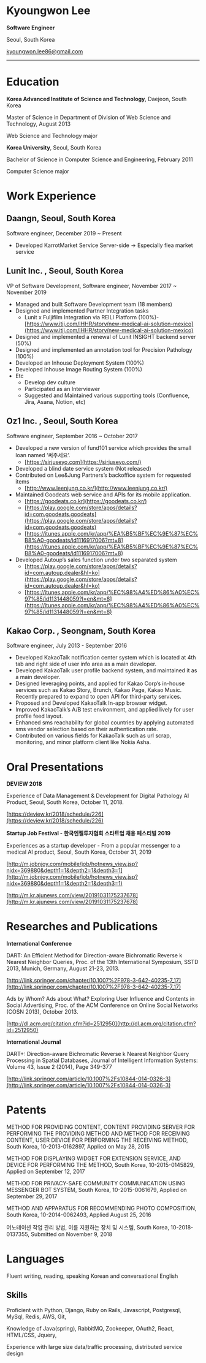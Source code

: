 # Kyoungwon Lee

**Software Engineer**

Seoul, South Korea

kyoungwon.lee86@gmail.com

---

# Education

**Korea Advanced Institute of Science and Technology**, Daejeon, South Korea

Master of Science in Department of Division of Web Science and Technology, August 2013

Web Science and Technology major

**Korea University**, Seoul, South Korea

Bachelor of Science in Computer Science and Engineering, February 2011

Computer Science major

# Work Experience

## Daangn, Seoul, South Korea

Software engineer, December 2019 ~ Present

- Developed KarrotMarket Service Server-side → Especially flea market service

## **Lunit Inc. , Seoul, South Korea**

VP of Software Development, Software engineer, November 2017 ~ November 2019

- Managed and built Software Development team (18 members)
- Designed and implemented Partner Integration tasks
    - Lunit x Fuljifilm Integration via REILI Platform (100%)- [https://www.itij.com/IHHR/story/new-medical-ai-solution-mexico](https://www.itij.com/IHHR/story/new-medical-ai-solution-mexico)
- Designed and implemented a renewal of Lunit INSIGHT backend server (50%)
- Designed and implemented an annotation tool for Precision Pathology (100%)
- Developed an Inhouse Deployment System (100%)
- Developed Inhouse Image Routing System (100%)
- Etc
    - Develop dev culture
    - Participated as an Interviewer
    - Suggested and Maintained various supporting tools (Confluence, Jira, Asana, Notion, etc)

## **Oz1 Inc. , Seoul, South Korea**

Software engineer, September 2016 ~ October 2017

- Developed a new version of fund101 service which provides the small loan named ‘써주세요’.
    - [https://sirjuseyo.com](https://sirjuseyo.com/)
- Developed a blind date service system (Not released)
- Contributed on Lee&Jung Partners’s backoffice system for requested items
    - [http://www.leenjung.co.kr/](http://www.leenjung.co.kr/)
- Maintained Goodeats web service and APIs for its mobile application.
    - [https://goodeats.co.kr](https://goodeats.co.kr/)
    - [https://play.google.com/store/apps/details?id=com.goodeats.goodeats](https://play.google.com/store/apps/details?id=com.goodeats.goodeats)
    - [https://itunes.apple.com/kr/app/%EA%B5%BF%EC%9E%87%EC%B8%A0-goodeats/id1116917006?mt=8](https://itunes.apple.com/kr/app/%EA%B5%BF%EC%9E%87%EC%B8%A0-goodeats/id1116917006?mt=8)
- Developed Autoup’s sales function under two separated system
    - [https://play.google.com/store/apps/details?id=com.autoup.dealer&hl=ko](https://play.google.com/store/apps/details?id=com.autoup.dealer&hl=ko)
    - [https://itunes.apple.com/kr/app/%EC%98%A4%ED%86%A0%EC%97%85/id1131448059?l=en&mt=8](https://itunes.apple.com/kr/app/%EC%98%A4%ED%86%A0%EC%97%85/id1131448059?l=en&mt=8)

## **Kakao Corp. , Seongnam, South Korea**

Software engineer, July 2013 - September 2016

- Developed KakaoTalk notification center system which is located at 4th tab and right side of user info area as a main developer.
- Developed KakaoTalk user profile backend system, and maintained it as a main developer.
- Designed leveraging points, and applied for Kakao Corp’s in-house services such as Kakao Story, Brunch, Kakao Page, Kakao Music. Recently prepared to expand to open API for third-party services.
- Proposed and Developed KakaoTalk In-app browser widget.
- Improved KakaoTalk’s A/B test environment, and applied lively for user profile feed layout.
- Enhanced sms reachability for global countries by applying automated sms vendor selection based on their authentication rate.
- Contributed on various fields for KakaoTalk such as url scrap, monitoring, and minor platform client like Nokia Asha.

# Oral Presentations

**DEVIEW 2018**

Experience of Data Management & Development for Digital Pathology AI Product, Seoul, South Korea, October 11, 2018.

[https://deview.kr/2018/schedule/226](https://deview.kr/2018/schedule/226)

**Startup Job Festival - 한국엔젤투자협회 스타트업 채용 페스티벌 2019**

Experiences as a startup developer - From a popular messenger to a medical AI product, Seoul, South Korea, October 31, 2019

[http://m.jobnjoy.com/mobile/job/hotnews_view.jsp?nidx=369880&depth1=1&depth2=1&depth3=1](http://m.jobnjoy.com/mobile/job/hotnews_view.jsp?nidx=369880&depth1=1&depth2=1&depth3=1)

[http://m.kr.ajunews.com/view/20191031175237678](http://m.kr.ajunews.com/view/20191031175237678)

# Researches and Publications

**International Conference**

DART: An Efficient Method for Direction-aware Bichromatic Reverse k Nearest Neighbor Queries, Proc. of the 13th International Symposium, SSTD 2013, Munich, Germany, August 21-23, 2013.

[http://link.springer.com/chapter/10.1007%2F978-3-642-40235-7_17](http://link.springer.com/chapter/10.1007%2F978-3-642-40235-7_17)

Ads by Whom? Ads about What? Exploring User Influence and Contents in Social Advertising, Proc. of the ACM Conference on Online Social Networks (COSN 2013), October 2013.

[http://dl.acm.org/citation.cfm?id=2512950](http://dl.acm.org/citation.cfm?id=2512950)

**International Journal**

DART+: Direction-aware Bichromatic Reverse k Nearest Neighbor Query Processing in Spatial Databases, Journal of Intelligent Information Systems: Volume 43, Issue 2 (2014), Page 349-377

[http://link.springer.com/article/10.1007%2Fs10844-014-0326-3](http://link.springer.com/article/10.1007%2Fs10844-014-0326-3)

# Patents

METHOD FOR PROVIDING CONTENT, CONTENT PROVIDING SERVER FOR PERFORMING THE PROVIDING METHOD AND METHOD FOR RECEIVING CONTENT, USER DEVICE FOR PERFORMING THE RECEIVING METHOD, South Korea, 10-2013-0162897, Applied on May 28, 2015

METHOD FOR DISPLAYING WIDGET FOR EXTENSION SERVICE, AND DEVICE FOR PERFORMING THE METHOD, South Korea, 10-2015-0145829, Applied on September 12, 2017

METHOD FOR PRIVACY-SAFE COMMUNITY COMMUNICATION USING MESSENGER BOT SYSTEM, South Korea, 10-2015-0061679, Applied on September 29, 2017

METHOD AND APPARATUS FOR RECOMMENDING PHOTO COMPOSITION, South Korea, 10-2014-0062493, Applied August 25, 2016

어노테이션 작업 관리 방법, 이를 지원하는 장치 및 시스템, South Korea, 10-2018-0137355, Submitted on November 9, 2018

# Languages

Fluent writing, reading, speaking Korean and conversational English

## Skills

Proficient with Python, Django, Ruby on Rails, Javascript, Postgresql, MySql, Redis, AWS, Git,

Knowledge of Java(spring), RabbitMQ, Zookeeper, OAuth2, React, HTML/CSS, Jquery,

Experience with large size data/traffic processing, distributed service design
